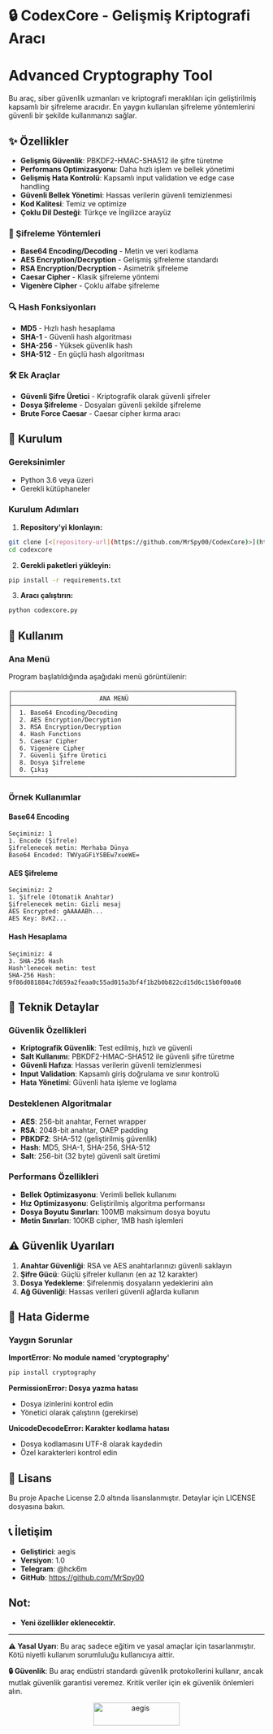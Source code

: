 # 🔒 CodexCore - Gelişmiş Kriptografi Aracı
# Advanced Cryptography Tool

Bu araç, siber güvenlik uzmanları ve kriptografi meraklıları için geliştirilmiş kapsamlı bir şifreleme aracıdır. En yaygın kullanılan şifreleme yöntemlerini güvenli bir şekilde kullanmanızı sağlar.

## ✨ Özellikler

- **Gelişmiş Güvenlik**: PBKDF2-HMAC-SHA512 ile şifre türetme
- **Performans Optimizasyonu**: Daha hızlı işlem ve bellek yönetimi
- **Gelişmiş Hata Kontrolü**: Kapsamlı input validation ve edge case handling
- **Güvenli Bellek Yönetimi**: Hassas verilerin güvenli temizlenmesi
- **Kod Kalitesi**: Temiz ve optimize
- **Çoklu Dil Desteği**: Türkçe ve İngilizce arayüz


### 🔐 Şifreleme Yöntemleri
- **Base64 Encoding/Decoding** - Metin ve veri kodlama
- **AES Encryption/Decryption** - Gelişmiş şifreleme standardı
- **RSA Encryption/Decryption** - Asimetrik şifreleme
- **Caesar Cipher** - Klasik şifreleme yöntemi
- **Vigenère Cipher** - Çoklu alfabe şifreleme

### 🔍 Hash Fonksiyonları
- **MD5** - Hızlı hash hesaplama
- **SHA-1** - Güvenli hash algoritması
- **SHA-256** - Yüksek güvenlik hash
- **SHA-512** - En güçlü hash algoritması

### 🛠️ Ek Araçlar
- **Güvenli Şifre Üretici** - Kriptografik olarak güvenli şifreler
- **Dosya Şifreleme** - Dosyaları güvenli şekilde şifreleme
- **Brute Force Caesar** - Caesar cipher kırma aracı

## 🚀 Kurulum

### Gereksinimler
- Python 3.6 veya üzeri
- Gerekli kütüphaneler

### Kurulum Adımları

1. **Repository'yi klonlayın:**
```bash
git clone [<[repository-url](https://github.com/MrSpy00/CodexCore)>](https://github.com/MrSpy00/CodexCore)
cd codexcore
```

2. **Gerekli paketleri yükleyin:**
```bash
pip install -r requirements.txt
```

3. **Aracı çalıştırın:**
```bash
python codexcore.py
```

## 📖 Kullanım

### Ana Menü
Program başlatıldığında aşağıdaki menü görüntülenir:

```
┌─────────────────────────────────────────────────────────────┐
│                        ANA MENÜ                             │
├─────────────────────────────────────────────────────────────┤
│  1. Base64 Encoding/Decoding                                │
│  2. AES Encryption/Decryption                               │
│  3. RSA Encryption/Decryption                               │
│  4. Hash Functions                                          │
│  5. Caesar Cipher                                           │
│  6. Vigenère Cipher                                         │
│  7. Güvenli Şifre Üretici                                   │
│  8. Dosya Şifreleme                                         │
│  0. Çıkış                                                   │
└─────────────────────────────────────────────────────────────┘
```

### Örnek Kullanımlar

#### Base64 Encoding
```
Seçiminiz: 1
1. Encode (Şifrele)
Şifrelenecek metin: Merhaba Dünya
Base64 Encoded: TWVyaGFiYSBEw7xueWE=
```

#### AES Şifreleme
```
Seçiminiz: 2
1. Şifrele (Otomatik Anahtar)
Şifrelenecek metin: Gizli mesaj
AES Encrypted: gAAAAABh...
AES Key: 8vK2...
```

#### Hash Hesaplama
```
Seçiminiz: 4
3. SHA-256 Hash
Hash'lenecek metin: test
SHA-256 Hash: 9f86d081884c7d659a2feaa0c55ad015a3bf4f1b2b0b822cd15d6c15b0f00a08
```

## 🔧 Teknik Detaylar

### Güvenlik Özellikleri
- **Kriptografik Güvenlik**: Test edilmiş, hızlı ve güvenli
- **Salt Kullanımı**: PBKDF2-HMAC-SHA512 ile güvenli şifre türetme
- **Güvenli Hafıza**: Hassas verilerin güvenli temizlenmesi
- **Input Validation**: Kapsamlı giriş doğrulama ve sınır kontrolü
- **Hata Yönetimi**: Güvenli hata işleme ve loglama

### Desteklenen Algoritmalar
- **AES**: 256-bit anahtar, Fernet wrapper
- **RSA**: 2048-bit anahtar, OAEP padding
- **PBKDF2**: SHA-512 (geliştirilmiş güvenlik)
- **Hash**: MD5, SHA-1, SHA-256, SHA-512
- **Salt**: 256-bit (32 byte) güvenli salt üretimi

### Performans Özellikleri
- **Bellek Optimizasyonu**: Verimli bellek kullanımı
- **Hız Optimizasyonu**: Geliştirilmiş algoritma performansı
- **Dosya Boyutu Sınırları**: 100MB maksimum dosya boyutu
- **Metin Sınırları**: 100KB cipher, 1MB hash işlemleri

## ⚠️ Güvenlik Uyarıları

1. **Anahtar Güvenliği**: RSA ve AES anahtarlarınızı güvenli saklayın
2. **Şifre Gücü**: Güçlü şifreler kullanın (en az 12 karakter)
3. **Dosya Yedekleme**: Şifrelenmiş dosyaların yedeklerini alın
4. **Ağ Güvenliği**: Hassas verileri güvenli ağlarda kullanın

## 🐛 Hata Giderme

### Yaygın Sorunlar

**ImportError: No module named 'cryptography'**
```bash
pip install cryptography
```

**PermissionError: Dosya yazma hatası**
- Dosya izinlerini kontrol edin
- Yönetici olarak çalıştırın (gerekirse)

**UnicodeDecodeError: Karakter kodlama hatası**
- Dosya kodlamasını UTF-8 olarak kaydedin
- Özel karakterleri kontrol edin

## 📝 Lisans

Bu proje Apache License 2.0 altında lisanslanmıştır. Detaylar için LICENSE dosyasına bakın.



## 📞 İletişim

- **Geliştirici**: aegis
- **Versiyon**: 1.0
- **Telegram**: @hck6m
- **GitHub**: https://github.com/MrSpy00

## Not:

- **Yeni özellikler eklenecektir.**


---

**⚠️ Yasal Uyarı**: Bu araç sadece eğitim ve yasal amaçlar için tasarlanmıştır. Kötü niyetli kullanım sorumluluğu kullanıcıya aittir.

**🔒 Güvenlik**: Bu araç endüstri standardı güvenlik protokollerini kullanır, ancak mutlak güvenlik garantisi veremez. Kritik veriler için ek güvenlik önlemleri alın.



<div align="center">
<a href="https://buymeacoffee.com/aegissoft" target="_blank"><img src="https://cdn.buymeacoffee.com/buttons/v2/default-yellow.png" height="45" width="170" alt="aegis" /></a></div>

